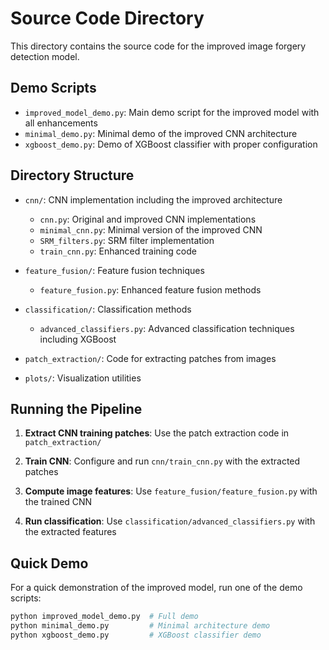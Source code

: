 # Source Code Directory

This directory contains the source code for the improved image forgery detection model.

## Demo Scripts

- `improved_model_demo.py`: Main demo script for the improved model with all enhancements
- `minimal_demo.py`: Minimal demo of the improved CNN architecture
- `xgboost_demo.py`: Demo of XGBoost classifier with proper configuration

## Directory Structure

- `cnn/`: CNN implementation including the improved architecture

  - `cnn.py`: Original and improved CNN implementations
  - `minimal_cnn.py`: Minimal version of the improved CNN
  - `SRM_filters.py`: SRM filter implementation
  - `train_cnn.py`: Enhanced training code

- `feature_fusion/`: Feature fusion techniques

  - `feature_fusion.py`: Enhanced feature fusion methods

- `classification/`: Classification methods

  - `advanced_classifiers.py`: Advanced classification techniques including XGBoost

- `patch_extraction/`: Code for extracting patches from images

- `plots/`: Visualization utilities

## Running the Pipeline

1. **Extract CNN training patches**: Use the patch extraction code in `patch_extraction/`

2. **Train CNN**: Configure and run `cnn/train_cnn.py` with the extracted patches

3. **Compute image features**: Use `feature_fusion/feature_fusion.py` with the trained CNN

4. **Run classification**: Use `classification/advanced_classifiers.py` with the extracted features

## Quick Demo

For a quick demonstration of the improved model, run one of the demo scripts:

```bash
python improved_model_demo.py  # Full demo
python minimal_demo.py         # Minimal architecture demo
python xgboost_demo.py         # XGBoost classifier demo
```
